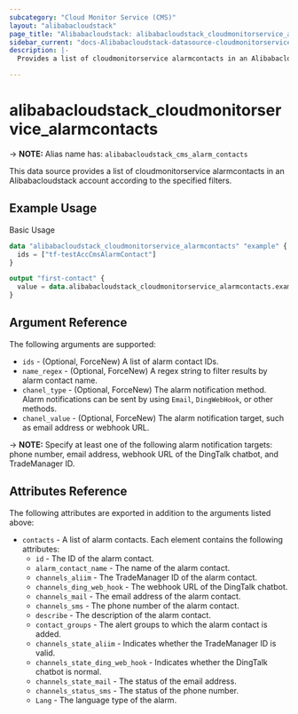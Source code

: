 ```yaml
---
subcategory: "Cloud Monitor Service (CMS)"
layout: "alibabacloudstack"
page_title: "Alibabacloudstack: alibabacloudstack_cloudmonitorservice_alarmcontacts"
sidebar_current: "docs-Alibabacloudstack-datasource-cloudmonitorservice-alarmcontacts"
description: |- 
  Provides a list of cloudmonitorservice alarmcontacts in an Alibabacloudstack account according to the specified filters.

---
```


# alibabacloudstack_cloudmonitorservice_alarmcontacts
-> **NOTE:** Alias name has: `alibabacloudstack_cms_alarm_contacts`

This data source provides a list of cloudmonitorservice alarmcontacts in an Alibabacloudstack account according to the specified filters.

## Example Usage

Basic Usage

```terraform
data "alibabacloudstack_cloudmonitorservice_alarmcontacts" "example" {
  ids = ["tf-testAccCmsAlarmContact"]
}

output "first-contact" {
  value = data.alibabacloudstack_cloudmonitorservice_alarmcontacts.example.contacts[0]
}
```

## Argument Reference

The following arguments are supported:

* `ids` - (Optional, ForceNew) A list of alarm contact IDs.
* `name_regex` - (Optional, ForceNew) A regex string to filter results by alarm contact name.
* `chanel_type` - (Optional, ForceNew) The alarm notification method. Alarm notifications can be sent by using `Email`, `DingWebHook`, or other methods.
* `chanel_value` - (Optional, ForceNew) The alarm notification target, such as email address or webhook URL.

-> **NOTE:** Specify at least one of the following alarm notification targets: phone number, email address, webhook URL of the DingTalk chatbot, and TradeManager ID.

## Attributes Reference

The following attributes are exported in addition to the arguments listed above:

* `contacts` - A list of alarm contacts. Each element contains the following attributes:
    * `id` - The ID of the alarm contact.
    * `alarm_contact_name` - The name of the alarm contact.
    * `channels_aliim` - The TradeManager ID of the alarm contact.
    * `channels_ding_web_hook` - The webhook URL of the DingTalk chatbot.
    * `channels_mail` - The email address of the alarm contact.
    * `channels_sms` - The phone number of the alarm contact.
    * `describe` - The description of the alarm contact.
    * `contact_groups` - The alert groups to which the alarm contact is added.
    * `channels_state_aliim` - Indicates whether the TradeManager ID is valid.
    * `channels_state_ding_web_hook` - Indicates whether the DingTalk chatbot is normal.
    * `channels_state_mail` - The status of the email address.
    * `channels_status_sms` - The status of the phone number.
    * `Lang` - The language type of the alarm.